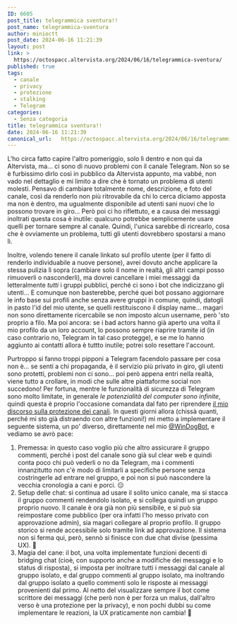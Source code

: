 ```yaml
---
ID: 6605
post_title: telegrammica sventura!!
post_name: telegrammica-sventura
author: minioctt
post_date: 2024-06-16 11:21:39
layout: post
link: >
  https://octospacc.altervista.org/2024/06/16/telegrammica-sventura/
published: true
tags:
  - canale
  - privacy
  - protezione
  - stalking
  - Telegram
categories:
  - Senza categoria
title: telegrammica sventura!!
date: 2024-06-16 11:21:39
canonical_url:   https://octospacc.altervista.org/2024/06/16/telegrammica-sventura/
---
```

<!-- wp:paragraph -->
<p>L'ho circa fatto capire l'altro pomeriggio, solo lì dentro e non qui da Altervista, ma... ci sono di nuovo problemi con il canale Telegram. Non so se è furbissimo dirlo così in pubblico da Altervista appunto, ma vabbé, non vado nel dettaglio e mi limito a dire che è tornato un problema di utenti molesti. Pensavo di cambiare totalmente nome, descrizione, e foto del canale, così da renderlo non più ritrovabile da chi lo cerca diciamo apposta ma non è dentro, ma ugualmente disponibile ad utenti sani nuovi che lo possono trovare in giro... Però poi ci ho riflettuto, e a causa dei messaggi inoltrati questa cosa è inutile: qualcuno potrebbe semplicemente usare quelli per tornare sempre al canale. Quindi, l'unica sarebbe di ricrearlo, cosa che è ovviamente un problema, tutti gli utenti dovrebbero spostarsi a mano lì.</p>
<!-- /wp:paragraph -->

<!-- wp:paragraph -->
<p>Inoltre, volendo tenere il canale linkato sul profilo utente (per il fatto di renderlo individuabile a nuove persone), avrei dovuto anche applicare la stessa pulizia lì sopra (cambiare solo il nome in realtà, gli altri campi posso rimuoverli o nasconderli), ma dovrei cancellare i miei messaggi da letteralmente <em>tutti</em> i gruppi pubblici, perché ci sono i bot che indicizzano gli utenti... E comunque non basterebbe, perché quei bot possano aggiornare le info base sui profili anche senza avere gruppi in comune, quindi, datogli in pasto l'id del mio utente, se quelli restituiscono il display name... magari non sono direttamente ricercabile se non imposto alcun username, però 'sto proprio a filo. Ma poi ancora: se i bad actors hanno già aperto una volta il mio profilo da un loro account, lo possono sempre riaprire tramite id (in caso contrario no, Telegram in tal caso protegge), e se me lo hanno aggiunto ai contatti allora è tuttto inutile; potrei solo resettare l'account.</p>
<!-- /wp:paragraph -->

<!-- wp:paragraph -->
<p>Purtroppo si fanno troppi pipponi a Telegram facendolo passare per cosa non è... se senti a chi propaganda, è il servizio più privato in giro, gli utenti sono protetti, problemi non ci sono... poi però appena entri nella realtà, viene tutto a crollare, in modi che sulle altre piattaforme social non succedono! Per fortuna, mentre le funzionalità di sicurezza di Telegram sono molto limitate, in generale <em>le potenzialità del computer sono infinite</em>, quindi questa è proprio l'occasione comandata dal fato per riprendere <a href="2024/01/23/i-robot-si-ribellano-e-i-canali-chiudono/">il mio discorso sulla protezione dei canali</a>. In questi giorni allora (chissà quanti, perché mi sto già distraendo con altre funzioni!) mi metto a implementare il seguente sistema, un po' diverso, direttamente nel mio <a href="https://t.me/WinDogBot">@WinDogBot</a>, e vediamo se avrò pace:</p>
<!-- /wp:paragraph -->

<!-- wp:list {"ordered":true} -->
<ol><!-- wp:list-item -->
<li>Premessa: in questo caso voglio più che altro assicurare il gruppo commenti, perché i post del canale sono già sul clear web e quindi conta poco chi può vederli o no da Telegram, ma i commenti innanzitutto non c'è modo di limitarli a specifiche persone senza costringerle ad entrare nel gruppo, e poi non si può nascondere la vecchia cronologia a cani e porci. 😑</li>
<!-- /wp:list-item -->

<!-- wp:list-item -->
<li>Setup delle chat: si continua ad usare il solito unico canale, ma si stacca il gruppo commenti rendendolo isolato, e si collega quindi un gruppo proprio nuovo. Il canale è ora già non più sensibile, e si può sia reimpostare come pubblico (per ora infatti l'ho messo privato con approvazione admin), sia magari collegare al proprio profilo. Il gruppo storico si rende accessibile solo tramite link ad approvazione. Il sistema non si ferma qui, però, sennò si finisce con due chat divise (pessima UX). 🚷</li>
<!-- /wp:list-item -->

<!-- wp:list-item -->
<li>Magia del cane: il bot, una volta implementate funzioni decenti di bridging chat (cioè, con supporto anche a modifiche dei messaggi e lo status di risposta), si imposta per inoltrare tutti i messaggi dal canale al gruppo isolato, e dal gruppo commenti al gruppo isolato, ma inoltrando dal gruppo isolato a quello commenti solo le risposte ai messaggi provenienti dal primo. Al netto del visualizzare sempre il bot come scrittore dei messaggi (che però non è per forza un malus, dall'altro verso è una protezione per la privacy), e non pochi dubbi su come implementare le reazioni, la UX praticamente non cambia! 🙏</li>
<!-- /wp:list-item --></ol>
<!-- /wp:list -->